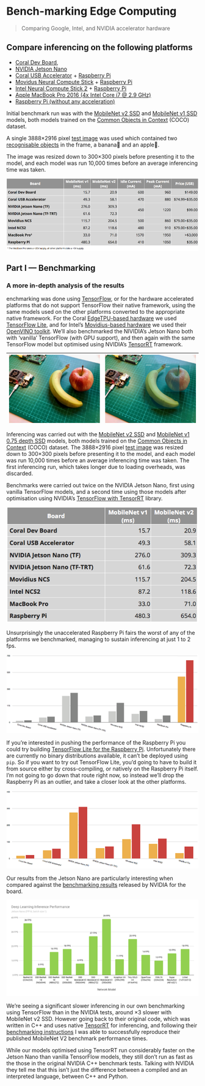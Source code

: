 # Bench-marking Edge Computing

> Comparing Google, Intel, and NVIDIA accelerator hardware

## Compare inferencing on the following platforms

-  [Coral Dev Board](https://coral.ai/products/dev-board),
- [NVIDIA Jetson Nano](https://developer.nvidia.com/embedded/jetson-nano-developer-kit)
- [Coral USB Accelerator](https://coral.ai/products/accelerator) + [Raspberry Pi](https://www.raspberrypi.org/products/raspberry-pi-3-model-b)
-  [Movidus Neural Compute Stick](https://software.intel.com/content/www/us/en/develop/hardware/neural-compute-stick.html) + [Raspberry Pi](https://www.raspberrypi.org/products/raspberry-pi-3-model-b)
-  [Intel Neural Compute Stick 2](https://ark.intel.com/content/www/us/en/ark/products/140109/intel-neural-compute-stick-2.html) + [Raspberry Pi](https://www.raspberrypi.org/products/raspberry-pi-3-model-b)
- [Apple MacBook Pro 2016 (4x Intel Core i7 @ 2.9 GHz)]((https://support.apple.com/kb/SP749))
- [Raspberry Pi (without any acceleration)](https://www.raspberrypi.org/products/raspberry-pi-3-model-b)

Initial benchmark run was with the [MobileNet v2 SSD](http://download.tensorflow.org/models/object_detection/ssd_mobilenet_v2_coco_2018_03_29.tar.gz) and [MobileNet v1 SSD](http://download.tensorflow.org/models/object_detection/ssd_mobilenet_v1_0.75_depth_300x300_coco14_sync_2018_07_03.tar.gz) models, both models trained on the [Common Objects in Context](http://cocodataset.org/#home) (COCO) dataset.

A single 3888×2916 pixel [test image](https://www.dropbox.com/sh/osmt73s6f0uuw5k/AACYOaB1ezJUC2JuWA4wQg4Wa?dl=0&preview=fruit.jpg) was used which contained two [recognisable objects](https://gist.github.com/aallan/fbdf008cffd1e08a619ad11a02b74fa8) in the frame, a banana🍌 and an apple🍎. 

The image was resized down to 300×300 pixels before presenting it to the model, and each model was run 10,000 times before an average inferencing time was taken.

![img](./raw/edge-ai-benchmark.png)

## Part I — Benchmarking

### A more in-depth analysis of the results

enchmarking was done using [TensorFlow](https://www.tensorflow.org/), or for the hardware accelerated platforms that do not support TensorFlow their native framework, using the same models used on the other platforms converted to the appropriate native framework. For the Coral [EdgeTPU-based hardware](https://medium.com/@aallan/hands-on-with-the-coral-dev-board-adbcc317b6af) we used [TensorFlow Lite](https://www.tensorflow.org/lite), and for Intel’s [Movidius-based hardware](https://blog.hackster.io/getting-started-with-the-intel-neural-compute-stick-2-and-the-raspberry-pi-6904ccfe963) we used their [OpenVINO toolkit](https://software.intel.com/en-us/openvino-toolkit). We’ll also benchmarked the NIVIDIA’s Jetson Nano both with ‘vanilla’ TensorFlow (with GPU support), and then again with the same TensorFlow model but optimised using NVIDIA’s [TensorRT](https://developer.nvidia.com/tensorrt) framework.

| ![img](./raw/testimage-detectfruit-orig.jpeg) | ![img](./raw/testimage-detectfruit.jpeg) |
| :-------------------------------------------: | :--------------------------------------: |

Inferencing was carried out with the [MobileNet v2 SSD](http://download.tensorflow.org/models/object_detection/ssd_mobilenet_v2_coco_2018_03_29.tar.gz) and [MobileNet v1 0.75 depth SSD](http://download.tensorflow.org/models/object_detection/ssd_mobilenet_v1_0.75_depth_300x300_coco14_sync_2018_07_03.tar.gz) models, both models trained on the [Common Objects in Context](http://cocodataset.org/#home) (COCO) dataset. The 3888×2916 pixel [test image](https://www.dropbox.com/sh/osmt73s6f0uuw5k/AACYOaB1ezJUC2JuWA4wQg4Wa?dl=0&preview=fruit.jpg) was resized down to 300×300 pixels before presenting it to the model, and each model was run 10,000 times before an average inferencing time was taken. The first inferencing run, which takes longer due to loading overheads, was discarded.



Benchmarks were carried out twice on the NVIDIA Jetson Nano, first using vanilla TensorFlow models, and a second time using those models after optimisation using NVIDIA’s [TensorFlow with TensorRT](https://github.com/tensorflow/tensorrt) library.

![img](./raw/mobilenet-ssd-v1.png)

Unsurprisingly the unaccelerated Raspberry Pi fairs the worst of any of the platforms we benchmarked, managing to sustain inferencing at just 1 to 2 fps.

![img](./raw/unaccel-rpi.png)

If you’re interested in pushing the performance of the Raspberry Pi you could try building [TensorFlow Lite for the Raspberry Pi](https://www.tensorflow.org/lite/guide/build_rpi). Unfortunately there are currently no binary distributions available, it can’t be deployed using `pip`. So if you want to try out TensorFlow Lite, you’d going to have to build it from source either by cross-compiling, or natively on the Raspberry Pi itself. I’m not going to go down that route right now, so instead we’ll drop the Raspberry Pi as an outlier, and take a closer look at the other platforms.

![img](./raw/edge-ai-mobilenet-ssd-v2.png)

Our results from the Jetson Nano are particularly interesting when compared against the [benchmarking results](https://devblogs.nvidia.com/jetson-nano-ai-computing/) released by NVIDIA for the board.

![img](./raw/nvidia-results.png)

We’re seeing a significant slower inferencing in our own benchmarking using TensorFlow than in the NVIDIA tests, around ×3 slower with MobileNet v2 SSD. However going back to their original code, which was written in C++ and uses native [TensorRT](https://developer.nvidia.com/tensorrt) for inferencing, and following their [benchmarking instructions](https://devtalk.nvidia.com/default/topic/1050377/jetson-nano/deep-learning-inference-benchmarking-instructions/) I was able to successfully reproduce their published MobileNet V2 benchmark performance times.

While our models optimised using TensorRT run considerably faster on the Jetson Nano than vanilla TensorFlow models, they still don’t run as fast as the those in the original NVIDIA C++ benchmark tests. Talking with NVIDIA they tell me that this isn’t just the difference between a compiled and an interpreted language, between C++ and Python.

